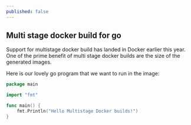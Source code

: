 ```yaml
---
published: false
---
```

## Multi stage docker build for go
Support for multistage docker build has landed in Docker earlier this year. One of the prime benefit of multi stage docker builds are the size of the generated images.

Here is our lovely go program that we want to run in the image:

```go
package main

import "fmt"

func main() {
	fmt.Println("Hello Multistage Docker builds!")
}

```

